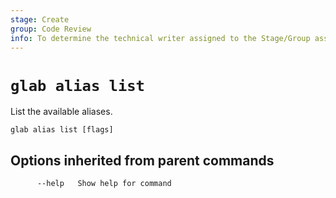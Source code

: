 ```yaml
---
stage: Create
group: Code Review
info: To determine the technical writer assigned to the Stage/Group associated with this page, see https://about.gitlab.com/handbook/product/ux/technical-writing/#assignments
---
```


<!--
This documentation is auto generated by a script.
Please do not edit this file directly. Run `make gen-docs` instead.
-->

# `glab alias list`

List the available aliases.

```plaintext
glab alias list [flags]
```

## Options inherited from parent commands

```plaintext
      --help   Show help for command
```
